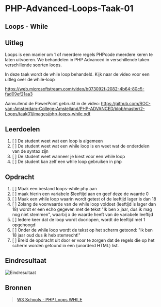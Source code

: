 # PHP-Advanced-Loops-Taak-01


## Loops - While


## Uitleg

Loops is een manier om 1 of meerdere regels PHPcode meerdere keren te laten uitvoeren. We behandelen in PHP Advanced in verschillende taken verschillende soorten loops. 

In deze taak wordt de while loop behandeld. Kijk naar de video voor een uitleg over de while-loop

https://web.microsoftstream.com/video/b073092f-2082-4b64-80c5-fad09ef21aa3

Aanvullend de PowerPoint gebruikt in de video:
https://github.com/ROC-van-Amsterdam-College-Amstelland/PHP-ADVANCED/blob/master/2-Loops/taak01/images/php-loops-while.pdf

## Leerdoelen

1. [ ] De student weet wat een loop is algemeen
2. [ ] De student weet wat een while loop is en weet wat de onderdelen van de syntax zijn
3. [ ] De student weet wanneer je kiest voor een while loop
4. [ ] De student kan zelf een while loop gebruiken in php

## Opdracht

1. [ ] Maak een bestand loops-while.php aan
2. [ ] maak hierin een variabele $leeftijd aan en geef deze de waarde 0
3. [ ] Maak een while loop waarin wordt getest of de leeftijd lager is dan 18
4. [ ] Zolang de voorwaarde van de while loop voldoet (leeftijd is lager dan 18) wordt er een echo gegeven met de tekst "Ik ben x jaar, dus ik mag nog niet stemmen", waarbij x de waarde heeft van de variabele leeftijd
5. [ ] Iedere keer dat de loop wordt doorlopen, wordt de leeftijd met 1 opgehoogd
6. [ ] Onder de while loop wordt de tekst op het scherm getoond: "Ik ben 18 jaar oud dus ik heb stemrecht!"
7. [ ] Breid de opdracht uit door er voor te zorgen dat de regels die op het scherm worden getoond in een (unorderd HTML) list. 

## Eindresultaat

![Eindresultaat](https://github.com/ROC-van-Amsterdam-College-Amstelland/PHP-ADVANCED/blob/master/2-Loops/taak01/images/resultaat.png)

## Bronnen

> [W3 Schools - PHP Loops WHILE](https://www.w3schools.com/php/php_looping_while.asp)


<!--- ------------ DIT COMMENTAAR LATEN STAAN AUB ------------
------------------ ------------------------------ ------------
------------------ eagle ref:58932749
------------------ ------------------------------ ------------
------------------ DIT COMMENTAAR LATEN STAAN AUB -------- -->